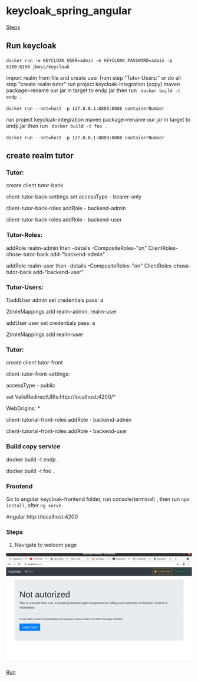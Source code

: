 # keycloak_spring_angular

[Steps](#steps)

## Run keycloak

 `docker run -e KEYCLOAK_USER=admin -e KEYCLOAK_PASSWORD=admin -p 8180:8180 jboss/keycloak`
 
 import realm from file and create user from step "Tutor-Users:"
 or do all step "create realm tutor"
 run project keycloak-integration (copy) maven package>rename our jar in target to endp.jar 
 then run ` docker build -t endp .`
 
  `docker run --net=host -p 127.0.0.1:8888:8888 containerNumber`

run project keycloak-integration maven package>rename our jar in target to endp.jar
then run ` docker build -t foo .`

`docker run --net=host -p 127.0.0.1:8080:8080 containerNumber`

## create realm tutor

### Tutor:

create client tutor-back


client-tutor-back-settings set accessType - bearer-only  

client-tutor-back-roles addRole - backend-admin  

client-tutor-back-roles addRole - backend-user

### Tutor-Roles:


addRole realm-admin then -details -CompositeRoles-"on"  ClientRoles-chose-tutor-back add-"backend-admin"

addRole realm-user then -details -CompositeRoles-"on"  ClientRoles-chose-tutor-back add-"backend-user"

### Tutor-Users:

1)addUser admin set credentials pass: a

2)roleMappings add realm-admin, realm-user

addUser user set credentials pass: a

2)roleMappings add realm-user

### Tutor:

create client tutor-front

client-tutor-front-settings:

  accessType - public 
  
  set ValidRedirectURIs:http://localhost:4200/* 
  
  WebOrigins: *
  
client-tutorial-front-roles addRole - backend-admin  

client-tutorial-front-roles addRole - backend-user


### Build copy service

docker build -t endp .

docker build -t foo .


### Frontend

Go to angular keycloak-frontend folder, run console(terminal) , then run `npm install`, after `ng serve`.

Angular http://localhost:4200


### Steps

1. Navigate to welcom page

![logo](pict/Selection_016.png)



[Run](#run-keycloak)

